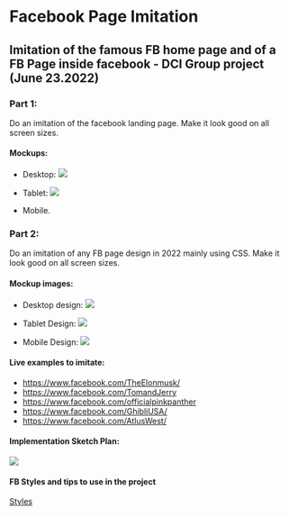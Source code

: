 # Facebook Page Imitation

## Imitation of the famous FB home page and of a FB Page inside facebook - DCI Group project (June 23.2022)

### Part 1:

Do an imitation of the facebook landing page.
Make it look good on all screen sizes.

#### Mockups:

- Desktop:
  ![](Landing%20Page%20Design/Screenshot%202022-06-24%20at%2009-16-34%20Screenshot.png)

- Tablet:
  ![](Landing%20Page%20Design/Screenshot%202022-06-24%20at%2009-17-09%20Screenshot.png)

- Mobile.

### Part 2:

Do an imitation of any FB page design in 2022 mainly using CSS.
Make it look good on all screen sizes.

#### Mockup images:

- Desktop design:
  ![](./Design%20Page//DesktopDesign.png)

- Tablet Design:
  ![](./Design%20Page//Tablet%20Design.png)

- Mobile Design:
  ![](./Design%20Page/Mobile%20Design.png)

#### Live examples to imitate:

- https://www.facebook.com/TheElonmusk/
- https://www.facebook.com/TomandJerry
- https://www.facebook.com/officialpinkpanther
- https://www.facebook.com/GhibliUSA/
- https://www.facebook.com/AtlusWest/

#### Implementation Sketch Plan:

![](./Design%20Page%20Sketches/DesignSketchIMG1.jpg)

#### FB Styles and tips to use in the project

<a href="./styles.md"> Styles </a>
